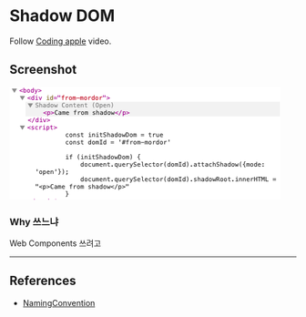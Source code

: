 # Shadow DOM

Follow [Coding apple](https://www.youtube.com/watch?v=o0spBNs0zRk) video.  

## Screenshot

![shadow dom screenshot](Screen%20Shot%202021-10-05%20at%2010.20.40%20AM.png)

### Why 쓰느냐

Web Components 쓰려고

---

## References

- [NamingConvention](https://google.github.io/styleguide/jsguide.html#naming-rules-common-to-all-identifiers)